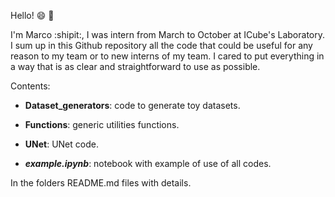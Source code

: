 Hello! :smile: :wave:

I'm Marco :shipit:, I was intern from March to October at ICube's Laboratory. I sum up in this Github repository all the code that could be useful for any reason to my team or to new interns of my team. I cared to put everything in a way that is as clear and straightforward to use as possible.

Contents:

- **Dataset_generators**: code to generate toy datasets.

- **Functions**: generic utilities functions.

- **UNet**: UNet code.

- ***example.ipynb***: notebook with example of use of all codes.

In the folders README.md files with details.